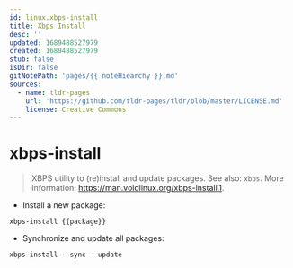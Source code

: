 ```yaml
---
id: linux.xbps-install
title: Xbps Install
desc: ''
updated: 1689488527979
created: 1689488527979
stub: false
isDir: false
gitNotePath: 'pages/{{ noteHiearchy }}.md'
sources:
  - name: tldr-pages
    url: 'https://github.com/tldr-pages/tldr/blob/master/LICENSE.md'
    license: Creative Commons
---
```

# xbps-install

> XBPS utility to (re)install and update packages.
> See also: `xbps`.
> More information: <https://man.voidlinux.org/xbps-install.1>.

- Install a new package:

`xbps-install {{package}}`

- Synchronize and update all packages:

`xbps-install --sync --update`

